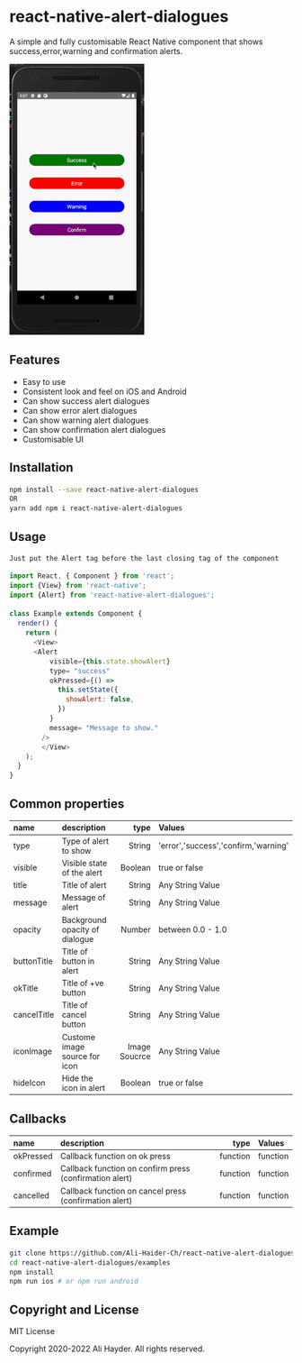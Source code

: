 
# react-native-alert-dialogues


A simple and fully customisable React Native component that shows success,error,warning and confirmation alerts.

![](sample.gif)

## Features

* Easy to use
* Consistent look and feel on iOS and Android
* Can show success alert dialogues
* Can show error alert dialogues
* Can show warning alert dialogues
* Can show confirmation alert dialogues
* Customisable UI

## Installation

```bash
npm install --save react-native-alert-dialogues
OR
yarn add npm i react-native-alert-dialogues
```

## Usage
```bash
Just put the Alert tag before the last closing tag of the component
```
```javascript
import React, { Component } from 'react';
import {View} from 'react-native';
import {Alert} from 'react-native-alert-dialogues';

class Example extends Component {
  render() {
    return (
      <View>
      <Alert
          visible={this.state.showAlert}
          type= "success"
          okPressed={() =>
            this.setState({
              showAlert: false,
            })
          }
          message= "Message to show."
        />
        </View>
    );
  }
}
```

## Common properties

 name               | description                   | type     | Values
:------------------ |:----------------------------- | ---------------:|:---------------------------------------------
 type               | Type of alert to show         |  String         |'error','success','confirm,'warning'
 visible            | Visible state of the alert    |  Boolean        | true or false
 title              | Title of alert                |  String         | Any String Value
 message            | Message of alert              |  String         | Any String Value
 opacity            | Background opacity of dialogue|  Number         | between 0.0 - 1.0
 buttonTitle        | Title of button in alert      |  String         | Any String Value
 okTitle            | Title of +ve button           |  String         | Any String Value
 cancelTitle        | Title of cancel button        |  String         | Any String Value
 iconImage          | Custome image source for icon |  Image Soucrce  | Any String Value
 hideIcon           | Hide the icon in alert        |  Boolean        | true or false

 
## Callbacks

 name               | description                                             | type     | Values
:------------------ |:------------------------------------------------------- | --------:|:-------------
 okPressed          | Callback function on ok press                           | function | function
 confirmed          | Callback function on confirm press (confirmation alert) | function | function
 cancelled          | Callback function on cancel press (confirmation alert)  | function | function

## Example

```bash
git clone https://github.com/Ali-Haider-Ch/react-native-alert-dialogues
cd react-native-alert-dialogues/examples
npm install
npm run ios # or npm run android
```

## Copyright and License

MIT License

Copyright 2020-2022 Ali Hayder. All rights reserved.
